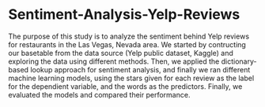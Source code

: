 # Sentiment-Analysis-Yelp-Reviews
The purpose of this study is to analyze the sentiment behind Yelp reviews for restaurants in the Las Vegas, Nevada area. We started by contructing our basetable from the data source (Yelp public dataset, Kaggle) and exploring the data using different methods. Then, we applied the dictionary-based lookup approach for sentiment analysis, and finally we ran different machine learning models, using the stars given for each review as the label for the dependient variable, and the words as the predictors. Finally, we evaluated the models and compared their performance.
